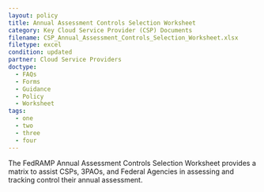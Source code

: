 ```yaml
---
layout: policy
title: Annual Assessment Controls Selection Worksheet
category: Key Cloud Service Provider (CSP) Documents
filename: CSP_Annual_Assessment_Controls_Selection_Worksheet.xlsx
filetype: excel
condition: updated
partner: Cloud Service Providers
doctype:
  - FAQs
  - Forms
  - Guidance
  - Policy
  - Worksheet
tags:
  - one
  - two
  - three
  - four
---
```

The FedRAMP Annual Assessment Controls Selection Worksheet provides a matrix to assist CSPs, 3PAOs, and Federal Agencies in assessing and tracking control their annual assessment.
